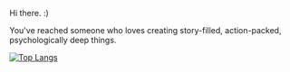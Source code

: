 Hi there. :)

You've reached someone who loves creating story-filled, action-packed, psychologically deep things.

[![Top Langs](https://github-readme-stats.vercel.app/api/top-langs/?username=danyal-s)](https://github.com/anuraghazra/github-readme-stats)
